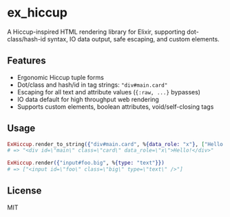 # ex_hiccup

A Hiccup-inspired HTML rendering library for Elixir, supporting dot-class/hash-id syntax, IO data output, safe escaping, and custom elements.

## Features

- Ergonomic Hiccup tuple forms
- Dot/class and hash/id in tag strings: `"div#main.card"`
- Escaping for all text and attribute values (`{:raw, ...}` bypasses)
- IO data default for high throughput web rendering
- Supports custom elements, boolean attributes, void/self-closing tags

## Usage

```elixir
ExHiccup.render_to_string({"div#main.card", %{data_role: "x"}, ["Hello!"]})
# => "<div id=\"main\" class=\"card\" data_role=\"x\">Hello!</div>"

ExHiccup.render({"input#foo.big", %{type: "text"}})
# => ["<input id=\"foo\" class=\"big\" type=\"text\" />"]
```

## License

MIT
